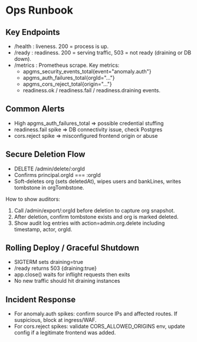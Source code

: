 # Ops Runbook

## Key Endpoints
- /health : liveness. 200 = process is up.
- /ready : readiness. 200 = serving traffic, 503 = not ready (draining or DB down).
- /metrics : Prometheus scrape. Key metrics:
  - apgms_security_events_total{event="anomaly.auth"}
  - apgms_auth_failures_total{orgId="..."}
  - apgms_cors_reject_total{origin="..."}
  - readiness.ok / readiness.fail / readiness.draining events.

## Common Alerts
- High apgms_auth_failures_total => possible credential stuffing
- readiness.fail spike => DB connectivity issue, check Postgres
- cors.reject spike => misconfigured frontend origin or abuse

## Secure Deletion Flow
- DELETE /admin/delete/:orgId
- Confirms principal.orgId === :orgId
- Soft-deletes org (sets deletedAt), wipes users and bankLines, writes tombstone in orgTombstone.

How to show auditors:
1. Call /admin/export/:orgId before deletion to capture org snapshot.
2. After deletion, confirm tombstone exists and org is marked deleted.
3. Show audit log entries with action=admin.org.delete including timestamp, actor, orgId.

## Rolling Deploy / Graceful Shutdown
- SIGTERM sets draining=true
- /ready returns 503 {draining:true}
- app.close() waits for inflight requests then exits
- No new traffic should hit draining instances

## Incident Response
- For anomaly.auth spikes: confirm source IPs and affected routes. If suspicious, block at ingress/WAF.
- For cors.reject spikes: validate CORS_ALLOWED_ORIGINS env, update config if a legitimate frontend was added.

